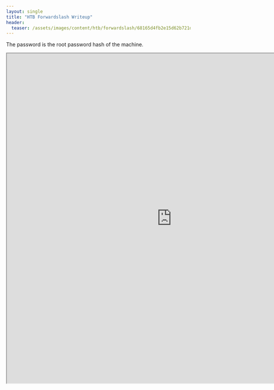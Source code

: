 ```yaml
---
layout: single
title: "HTB Forwardslash Writeup"
header:
  teaser: /assets/images/content/htb/forwardslash/68165d4fb2e15d62b721daf43c261de5/boxlogo.jpg
---
```


The password is the root password hash of the machine.

<iframe height="900" src="https://drive.google.com/viewerng/viewer?embedded=true&amp;url=https://c4ebt.github.io/content/Forwardslash-Writeup.pdf" width="900"></iframe>

